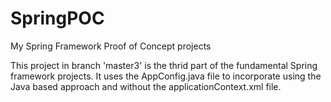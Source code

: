 # SpringPOC
My Spring Framework Proof of Concept projects


This project in branch 'master3' is the thrid part of the fundamental Spring framework projects.
It uses the AppConfig.java file to incorporate using the Java based approach and without the applicationContext.xml file.
